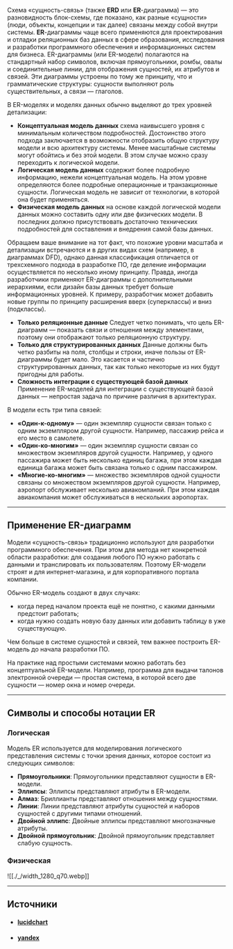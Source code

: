 Схема «сущность-связь» (также **ERD** или **ER**-диаграмма) — это разновидность блок-схемы, где показано, как разные «сущности» (люди, объекты, концепции и так далее) связаны между собой внутри системы. **ER**-диаграммы чаще всего применяются для проектирования и отладки реляционных баз данных в сфере образования, исследования и разработки программного обеспечения и информационных систем для бизнеса. ER-диаграммы (или ER-модели) полагаются на стандартный набор символов, включая прямоугольники, ромбы, овалы и соединительные линии, для отображения сущностей, их атрибутов и связей. Эти диаграммы устроены по тому же принципу, что и грамматические структуры: сущности выполняют роль существительных, а связи — глаголов.

В ER-моделях и моделях данных обычно выделяют до трех уровней детализации:

- **Концептуальная модель данных**
  схема наивысшего уровня с минимальным количеством подробностей. Достоинство этого подхода заключается в возможности отобразить общую структуру модели и всю архитектуру системы. Менее масштабные системы могут обойтись и без этой модели. В этом случае можно сразу переходить к логической модели.
- **Логическая модель данных**
  содержит более подробную информацию, нежели концептуальная модель. На этом уровне определяются более подробные операционные и транзакционные сущности. Логическая модель не зависит от технологии, в которой она будет применяться.
- **Физическая модель данных**
  на основе каждой логической модели данных можно составить одну или две физических модели. В последних должно присутствовать достаточно технических подробностей для составления и внедрения самой базы данных.

Обращаем ваше внимание на тот факт, что похожие уровни масштаба и детализации встречаются и в других видах схем (например, в диаграммах DFD), однако данная классификация отличается от трехсхемного подхода в разработке ПО, где деление информации осуществляется по несколько иному принципу. Правда, иногда разработчики применяют ER-диаграммы с дополнительными иерархиями, если дизайн базы данных требует больше информационных уровней. К примеру, разработчик может добавить новые группы по принципу расширения вверх (суперклассы) и вниз (подклассы).

- **Только реляционные данные**
  Следует четко понимать, что цель ER-диаграмм — показать связи и отношения между элементами, поэтому они отображают только реляционную структуру.
- **Только для структурированных данных**
  Данные должны быть четко разбиты на поля, столбцы и строки, иначе пользы от ER-диаграммы будет мало. Это касается и частично структурированных данных, так как только некоторые из них будут пригодны для работы.
- **Сложность интеграции с существующей базой данных**
  Применение ER-моделей для интеграции с существующей базой данных — непростая задача по причине различия в архитектурах.

В модели есть три типа связей:  
  
- **«Один-к-одному»** — один экземпляр сущности связан только с одним экземпляром другой сущности. Например, пассажир рейса и его место в самолете.  
- **«Один-ко-многим»** — один экземпляр сущности связан со множеством экземпляров другой сущности. Например, у одного пассажира может быть несколько единиц багажа, при этом каждая единица багажа может быть связана только с одним пассажиром.  
- **«Многие-ко-многим»** — множество экземпляров одной сущности связаны со множеством экземпляров другой сущности. Например, аэропорт обслуживает несколько авиакомпаний. При этом каждая авиакомпания может обслуживаться в нескольких аэропортах.

---

## Применение ER-диаграмм

Модели «сущность-связь» традиционно используют для разработки программного обеспечения. При этом для метода нет конкретной области разработки: для создания любого ПО нужно работать с данными и транслировать их пользователям. Поэтому ER-модели строят и для интернет-магазина, и для корпоративного портала компании.  
  
Обычно ER-модель создают в двух случаях:  
- когда перед началом проекта ещё не понятно, с какими данными предстоит работать;  
- когда нужно создать новую базу данных или добавить таблицу в уже существующую.  
  
Чем больше в системе сущностей и связей, тем важнее построить ER-модель до начала разработки ПО.  
  
На практике над простыми системами можно работать без концептуальной ER-модели. Например, программа для выдачи талонов электронной очереди — простая система, в которой всего две сущности — номер окна и номер очереди.

---

## Символы и способы нотации ER

### Логическая

Модель ER используется для моделирования логического представления системы с точки зрения данных, которое состоит из следующих символов:

- **Прямоугольники**: Прямоугольники представляют сущности в ER-модели.
- **Эллипсы**: Эллипсы представляют атрибуты в ER-модели.
- **Алмаз**: Бриллианты представляют отношения между сущностями.
- **Линии**: Линии представляют атрибуты сущностей и наборов сущностей с другими типами отношений.
- **Двойной эллипс**: Двойные эллипсы представляют многозначные атрибуты.
- **Двойной прямоугольник**: Двойной прямоугольник представляет слабую сущность.

### Физическая

![[./_/width_1280_q70.webp]]

---
## Источники
- #### [lucidchart](https://www.lucidchart.com/pages/ru/erd-%D0%B4%D0%B8%D0%B0%D0%B3%D1%80%D0%B0%D0%BC%D0%BC%D0%B0)
- #### [yandex](https://practicum.yandex.ru/blog/chto-takoe-er-diagramma/)
